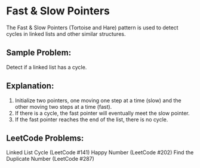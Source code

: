 # Fast & Slow Pointers
The Fast & Slow Pointers (Tortoise and Hare) pattern is used to detect cycles in linked lists and other similar structures.

## Sample Problem:
Detect if a linked list has a cycle.

## Explanation:
1. Initialize two pointers, one moving one step at a time (slow) and 
the other moving two steps at a time (fast).
2. If there is a cycle, the fast pointer will eventually meet the slow pointer.
3. If the fast pointer reaches the end of the list, there is no cycle.

## LeetCode Problems:
Linked List Cycle (LeetCode #141)
Happy Number (LeetCode #202)
Find the Duplicate Number (LeetCode #287)

